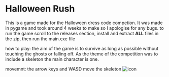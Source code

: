 # Halloween Rush

This is a game made for the Halloween dress code competion.
It was made in pygame and took around 4 weeks to make so I
apologise for any bugs. to run the game scroll to the releases
section, install and extract **ALL** files in the zip, then
run the main.exe file

how to play:
the aim of the game is to survive as long as possible without
touching the ghosts or falling off. As the theme of the competition 
was to include a skeleton the main character is one.

movemnt:
the arrow keys and WASD move the skeleton
![icon](https://github.com/SharpRhyme/Halloween_rush/assets/80585261/db98030d-4c35-46fa-8a7c-11be56c9e257)
